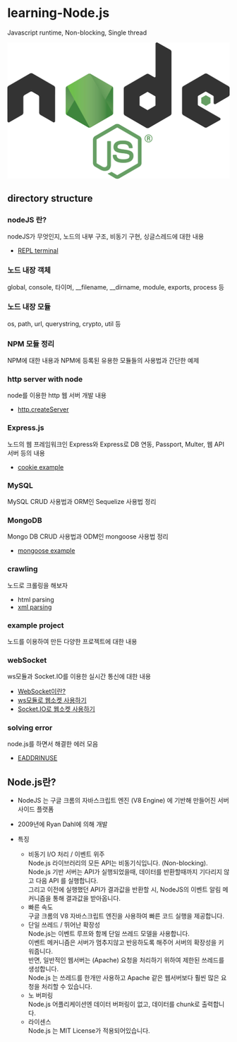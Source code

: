# learning-Node.js
Javascript runtime, Non-blocking, Single thread

![logo](./img/logo.png)

## directory structure  
### nodeJS 란?  
nodeJS가 무엇인지, 노드의 내부 구조, 비동기 구현, 싱글스레드에 대한 내용
* [REPL terminal](https://github.com/huewilliams/node.js-by-server/blob/master/what%20is%20nodeJS/velopert/REPLterminal/002.%20REPL%20Terminal.md)  
### 노드 내장 객체  
global, console, 타이머, __filename, __dirname, module, exports, process 등  
  
### 노드 내장 모듈  
os, path, url, querystring, crypto, util 등  
  
### NPM 모듈 정리  
NPM에 대한 내용과 NPM에 등록된 유용한 모듈들의 사용법과 간단한 예제  
  
### http server with node  
node를 이용한 http 웹 서버 개발 내용
* [http.createServer](https://github.com/huewilliams/node.js-by-server/blob/master/http%20server%20with%20node/velopert/create%20server/app.js)
  
### Express.js  
노드의 웹 프레임워크인 Express와 Express로 DB 연동, Passport, Multer, 웹 API 서버 등의 내용  
* [cookie example](https://github.com/huewilliams/node.js-by-server/tree/master/Express.JS/cookie/favorite)  
  
### MySQL  
MySQL CRUD 사용법과 ORM인 Sequelize 사용법 정리
  
### MongoDB  
Mongo DB CRUD 사용법과 ODM인 mongoose 사용법 정리  
* [mongoose example](https://github.com/huewilliams/node.js-by-server/tree/master/mongoDB/mongoose/user%20and%20comment)
  
### crawling  
노드로 크롤링을 해보자  
* html parsing
* [xml parsing](https://github.com/huewilliams/node.js-by-server/blob/master/crawling/xml%20parser/weather.js)  
### example project  
노드를 이용하여 만든 다양한 프로젝트에 대한 내용  
  
### webSocket  
ws모듈과 Socket.IO를 이용한 실시간 통신에 대한 내용  
* [WebSocket이란?](https://github.com/huewilliams/study-note/blob/master/webSocket.md) 
* [ws모듈로 웹소켓 사용하기](https://github.com/huewilliams/node.js-by-server/tree/master/webSocket/ws%20module/message%20send)  
* [Socket.IO로 웹소켓 사용하기](https://github.com/huewilliams/node.js-by-server/tree/master/webSocket/Socket.IO/send%20message)  

### solving error  
node.js를 하면서 해결한 에러 모음  
* [EADDRINUSE](https://github.com/huewilliams/node.js-by-server/blob/master/solving%20error/EADDRINUSE.md)
## Node.js란?
* NodeJS 는 구글 크롬의 자바스크립트 엔진 (V8 Engine) 에 기반해 만들어진 서버 사이드 플랫폼
* 2009년에 Ryan Dahl에 의해 개발
  
* 특징
  + 비동기 I/O 처리 / 이벤트 위주  
  Node.js 라이브러리의 모든 API는 비동기식입니다. (Non-blocking).  
  Node.js 기반 서버는 API가 실행되었을때, 데이터를 반환할때까지 기다리지 않고 다음 API 를 실행합니다.   
  그리고 이전에 실행했던 API가 결과값을 반환할 시, NodeJS의 이벤트 알림 메커니즘을 통해 결과값을 받아옵니다.  
  + 빠른 속도  
  구글 크롬의 V8 자바스크립트 엔진을 사용하여 빠른 코드 실행을 제공합니다.
  + 단일 쓰레드 / 뛰어난 확장성  
  Node.js는 이벤트 루프와 함께 단일 쓰레드 모델을 사용합니다.  
  이벤트 메커니즘은 서버가 멈추지않고 반응하도록 해주어 서버의 확장성을 키워줍니다.  
  반면,  일반적인 웹서버는 (Apache) 요청을 처리하기 위하여 제한된 쓰레드를 생성합니다.  
  Node.js 는 쓰레드를 한개만 사용하고  Apache 같은 웹서버보다 훨씬 많은 요청을 처리할 수 있습니다.  
  + 노  버퍼링  
  Node.js 어플리케이션엔 데이터 버퍼링이 없고, 데이터를 chunk로 출력합니다.  
  + 라이센스  
  Node.js 는 MIT License가 적용되어있습니다.